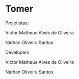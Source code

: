 # Tomer

Projetistas:

Victor Matheus Alves de Oliveira

Nathan Oliveira Santos

Developers:

Victor Matheus Alves de Oliveira

Nathan Oliveira Santos
